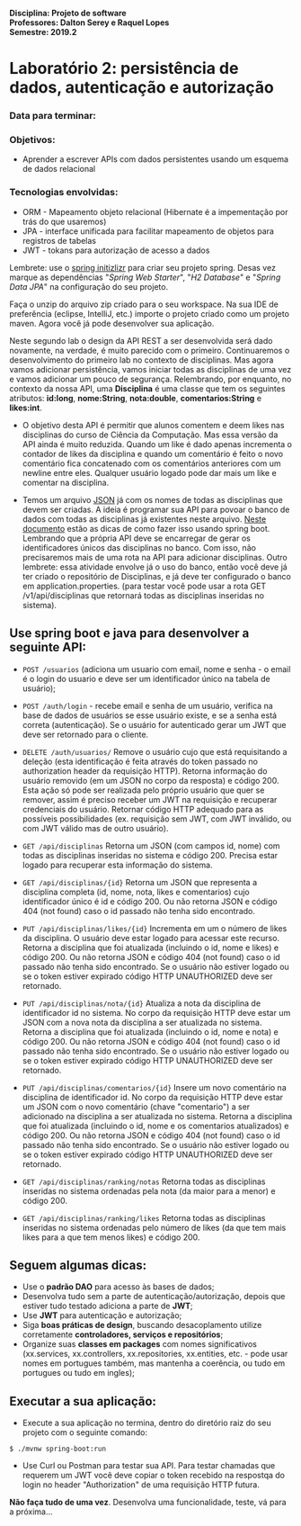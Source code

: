 **Disciplina: Projeto de software<br>
Professores: Dalton Serey e Raquel Lopes<br>
Semestre: 2019.2**

# Laboratório 2: persistência de dados, autenticação e autorização
### Data para terminar:

### Objetivos:
* Aprender a escrever APIs com dados persistentes usando um esquema de dados relacional 

### Tecnologias envolvidas:
* ORM - Mapeamento objeto relacional (Hibernate é a impementação por trás do que usaremos)
* JPA - interface unificada para facilitar mapeamento de objetos para registros de tabelas
* JWT - tokans para autorização de acesso a dados

Lembrete: use o [spring initizlizr](https://start.spring.io) para criar seu projeto spring. Desas vez marque as dependências "_Spring Web Starter_", "_H2 Database_" e "_Spring Data JPA_" na configuração do seu projeto.

Faça o unzip do arquivo zip criado para o seu workspace. Na sua IDE de preferência (eclipse, IntelliJ, etc.) importe o projeto criado como um projeto maven. Agora você já pode desenvolver sua aplicação.

Neste segundo lab o design da API REST a ser desenvolvida será dado novamente, na verdade, é muito parecido com o primeiro. Continuaremos o desenvolvimento do primeiro lab no contexto de disciplinas. Mas agora vamos adicionar persistência, vamos iniciar todas as disciplinas de uma vez e vamos adicionar um pouco de segurança. Relembrando, por enquanto, no contexto da nossa API, uma **Disciplina** é uma classe que tem os seguintes atributos: **id:long**, **nome:String**, **nota:double**, **comentarios:String** e **likes:int**.

- O objetivo desta API é permitir que alunos comentem e deem likes nas disciplinas do curso de Ciência da Computação. Mas essa versão da API ainda é muito reduzida. Quando um like é dado apenas incrementa o contador de likes da disciplina e quando um comentário é feito o novo comentário fica concatenado com os comentários anteriores com um newline entre eles. Qualquer usuário logado pode dar mais um like e comentar na disciplina.

- Temos um arquivo [JSON](./disciplinas.json) já com os nomes de todas as disciplinas que devem ser criadas. A ideia é programar sua API para povoar o banco de dados com todas as disciplinas já existentes neste arquivo. [Neste documento](http://bit.ly/inicia-dados-json) estão as dicas de como fazer isso usando spring boot. Lembrando que a própria API deve se encarregar de gerar os identificadores únicos das disciplinas no banco. Com isso, não precisaremos mais de uma rota na API para adicionar disciplinas. Outro lembrete: essa atividade envolve já o uso do banco, então você deve já ter criado o repositório de Disciplinas, e já deve ter configurado o banco em application.properties. (para testar você pode usar a rota GET /v1/api/disciplinas que retornará todas as disciplinas inseridas no sistema).

## Use spring boot e java para desenvolver a seguinte API:

- `POST /usuarios` (adiciona um usuario com email, nome e senha - o email é o login do usuario e deve ser um identificador único na tabela de usuário);

- `POST /auth/login` - recebe email e senha de um usuário, verifica na base de dados de usuários se esse usuário existe, e se a senha está correta (autenticação). Se o usuário for autenticado gerar um JWT que deve ser retornado para o cliente.

- `DELETE /auth/usuarios/` Remove o usuário cujo que está requisitando a deleção (esta identificação é feita através do token passado no authorization header da requisição HTTP). Retorna informação do usuário removido (em um JSON no corpo da resposta) e código 200. Esta ação só pode ser realizada pelo próprio usuário que quer se remover, assim é preciso receber um JWT na requisição e recuperar credenciais do usuário. Retornar código HTTP adequado para as possíveis possibilidades (ex. requisição sem JWT, com JWT inválido, ou com JWT válido mas de outro usuário).

- `GET /api/disciplinas` Retorna um JSON (com campos id, nome) com todas as disciplinas inseridas no sistema e código 200. Precisa estar logado para recuperar esta informação do sistema.

- `GET /api/disciplinas/{id}` Retorna um JSON que representa a disciplina completa (id, nome, nota, likes e comentarios) cujo identificador único é id e código 200. Ou não retorna JSON e código 404 (not found) caso o id passado não tenha sido encontrado. 

- `PUT /api/disciplinas/likes/{id}` Incrementa em um o número de likes da disciplina. O usuário deve estar logado para acessar este recurso.
Retorna a disciplina que foi atualizada (incluindo o id, nome e likes) e código 200. Ou não retorna JSON e código 404 (not found) caso o id passado não tenha sido encontrado. Se o usuário não estiver logado ou se o token estiver expirado código HTTP UNAUTHORIZED deve ser retornado.

- `PUT /api/disciplinas/nota/{id}` Atualiza a nota da disciplina de identificador id no sistema. No corpo da requisição HTTP deve estar um JSON com a nova nota da disciplina a ser atualizada no sistema. 
Retorna a disciplina que foi atualizada (incluindo o id, nome e nota) e código 200. Ou não retorna JSON e código 404 (not found) caso o id passado não tenha sido encontrado. Se o usuário não estiver logado ou se o token estiver expirado código HTTP UNAUTHORIZED deve ser retornado.

- `PUT /api/disciplinas/comentarios/{id}` Insere um novo comentário na disciplina de identificador id. No corpo da requisição HTTP deve estar um JSON com o novo comentário (chave "comentario") a ser adicionado na disciplina a ser atualizada no sistema. Retorna a disciplina que foi atualizada (incluindo o id, nome e os comentarios atualizados) e código 200. Ou não retorna JSON e código 404 (not found) caso o id passado não tenha sido encontrado. Se o usuário não estiver logado ou se o token estiver expirado código HTTP UNAUTHORIZED deve ser retornado.

- `GET /api/disciplinas/ranking/notas` Retorna todas as disciplinas inseridas no sistema ordenadas pela nota (da maior para a menor) e código 200.

- `GET /api/disciplinas/ranking/likes` Retorna todas as disciplinas inseridas no sistema ordenadas pelo número de likes (da que tem mais likes para a que tem menos likes) e código 200.

## Seguem algumas dicas:

* Use o **padrão DAO** para acesso às bases de dados;
* Desenvolva tudo sem a parte de autenticação/autorização, depois que estiver tudo testado adiciona a parte de **JWT**;
* Use **JWT** para autenticação e autorização;
* Siga **boas práticas de design**, buscando desacoplamento utilize corretamente **controladores, serviços e repositórios**;
* Organize suas **classes em packages** com nomes significativos (xx.services, xx.controllers, xx.repositories, xx.entities, etc. - pode usar nomes em portugues também, mas mantenha a coerência, ou tudo em portugues ou tudo em ingles);

## Executar a sua aplicação:

- Execute a sua aplicação no termina, dentro do diretório raiz do seu projeto com o seguinte comando: 
~~~shel
$ ./mvnw spring-boot:run
~~~

- Use Curl ou Postman para testar sua API. Para testar chamadas que requerem um JWT você deve copiar o token recebido na respostqa do login no header "Authorization" de uma requisição HTTP futura. 

**Não faça tudo de uma vez**. Desenvolva uma funcionalidade, teste, vá para a próxima…
